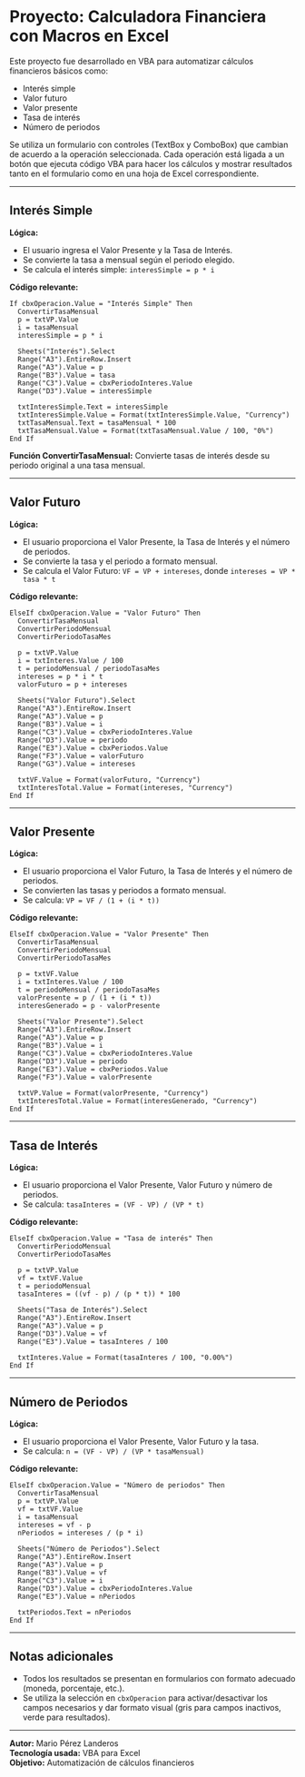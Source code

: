 # Proyecto: Calculadora Financiera con Macros en Excel

Este proyecto fue desarrollado en VBA para automatizar cálculos financieros básicos como:

* Interés simple
* Valor futuro
* Valor presente
* Tasa de interés
* Número de periodos

Se utiliza un formulario con controles (TextBox y ComboBox) que cambian de acuerdo a la operación seleccionada. Cada operación está ligada a un botón que ejecuta código VBA para hacer los cálculos y mostrar resultados tanto en el formulario como en una hoja de Excel correspondiente.

---

## Interés Simple

**Lógica:**

* El usuario ingresa el Valor Presente y la Tasa de Interés.
* Se convierte la tasa a mensual según el periodo elegido.
* Se calcula el interés simple: `interesSimple = p * i`

**Código relevante:**

```vba
If cbxOperacion.Value = "Interés Simple" Then
  ConvertirTasaMensual
  p = txtVP.Value
  i = tasaMensual
  interesSimple = p * i

  Sheets("Interés").Select
  Range("A3").EntireRow.Insert
  Range("A3").Value = p
  Range("B3").Value = tasa
  Range("C3").Value = cbxPeriodoInteres.Value
  Range("D3").Value = interesSimple

  txtInteresSimple.Text = interesSimple
  txtInteresSimple.Value = Format(txtInteresSimple.Value, "Currency")
  txtTasaMensual.Text = tasaMensual * 100
  txtTasaMensual.Value = Format(txtTasaMensual.Value / 100, "0%")
End If
```

**Función ConvertirTasaMensual:**
Convierte tasas de interés desde su periodo original a una tasa mensual.

---

## Valor Futuro

**Lógica:**

* El usuario proporciona el Valor Presente, la Tasa de Interés y el número de periodos.
* Se convierte la tasa y el periodo a formato mensual.
* Se calcula el Valor Futuro: `VF = VP + intereses`, donde `intereses = VP * tasa * t`

**Código relevante:**

```vba
ElseIf cbxOperacion.Value = "Valor Futuro" Then
  ConvertirTasaMensual
  ConvertirPeriodoMensual
  ConvertirPeriodoTasaMes

  p = txtVP.Value
  i = txtInteres.Value / 100
  t = periodoMensual / periodoTasaMes
  intereses = p * i * t
  valorFuturo = p + intereses

  Sheets("Valor Futuro").Select
  Range("A3").EntireRow.Insert
  Range("A3").Value = p
  Range("B3").Value = i
  Range("C3").Value = cbxPeriodoInteres.Value
  Range("D3").Value = periodo
  Range("E3").Value = cbxPeriodos.Value
  Range("F3").Value = valorFuturo
  Range("G3").Value = intereses

  txtVF.Value = Format(valorFuturo, "Currency")
  txtInteresTotal.Value = Format(intereses, "Currency")
End If
```

---

## Valor Presente

**Lógica:**

* El usuario proporciona el Valor Futuro, la Tasa de Interés y el número de periodos.
* Se convierten las tasas y periodos a formato mensual.
* Se calcula: `VP = VF / (1 + (i * t))`

**Código relevante:**

```vba
ElseIf cbxOperacion.Value = "Valor Presente" Then
  ConvertirTasaMensual
  ConvertirPeriodoMensual
  ConvertirPeriodoTasaMes

  p = txtVF.Value
  i = txtInteres.Value / 100
  t = periodoMensual / periodoTasaMes
  valorPresente = p / (1 + (i * t))
  interesGenerado = p - valorPresente

  Sheets("Valor Presente").Select
  Range("A3").EntireRow.Insert
  Range("A3").Value = p
  Range("B3").Value = i
  Range("C3").Value = cbxPeriodoInteres.Value
  Range("D3").Value = periodo
  Range("E3").Value = cbxPeriodos.Value
  Range("F3").Value = valorPresente

  txtVP.Value = Format(valorPresente, "Currency")
  txtInteresTotal.Value = Format(interesGenerado, "Currency")
End If
```

---

## Tasa de Interés

**Lógica:**

* El usuario proporciona el Valor Presente, Valor Futuro y número de periodos.
* Se calcula: `tasaInteres = (VF - VP) / (VP * t)`

**Código relevante:**

```vba
ElseIf cbxOperacion.Value = "Tasa de interés" Then
  ConvertirPeriodoMensual
  ConvertirPeriodoTasaMes

  p = txtVP.Value
  vf = txtVF.Value
  t = periodoMensual
  tasaInteres = ((vf - p) / (p * t)) * 100

  Sheets("Tasa de Interés").Select
  Range("A3").EntireRow.Insert
  Range("A3").Value = p
  Range("D3").Value = vf
  Range("E3").Value = tasaInteres / 100

  txtInteres.Value = Format(tasaInteres / 100, "0.00%")
End If
```

---

## Número de Periodos

**Lógica:**

* El usuario proporciona el Valor Presente, Valor Futuro y la tasa.
* Se calcula: `n = (VF - VP) / (VP * tasaMensual)`

**Código relevante:**

```vba
ElseIf cbxOperacion.Value = "Número de periodos" Then
  ConvertirTasaMensual
  p = txtVP.Value
  vf = txtVF.Value
  i = tasaMensual
  intereses = vf - p
  nPeriodos = intereses / (p * i)

  Sheets("Número de Periodos").Select
  Range("A3").EntireRow.Insert
  Range("A3").Value = p
  Range("B3").Value = vf
  Range("C3").Value = i
  Range("D3").Value = cbxPeriodoInteres.Value
  Range("E3").Value = nPeriodos

  txtPeriodos.Text = nPeriodos
End If
```

---

## Notas adicionales

* Todos los resultados se presentan en formularios con formato adecuado (moneda, porcentaje, etc.).
* Se utiliza la selección en `cbxOperacion` para activar/desactivar los campos necesarios y dar formato visual (gris para campos inactivos, verde para resultados).

---

**Autor:** Mario Pérez Landeros  
**Tecnología usada:** VBA para Excel  
**Objetivo:** Automatización de cálculos financieros

